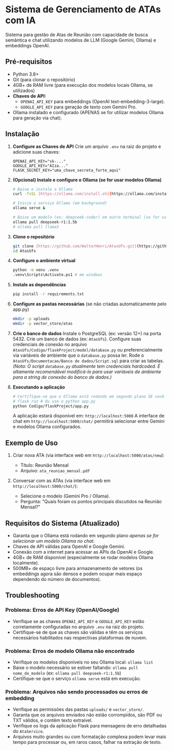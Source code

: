 # Sistema de Gerenciamento de ATAs com IA

Sistema para gestão de Atas de Reunião com capacidade de busca semântica e chat utilizando modelos de LLM (Google Gemini, Ollama) e embeddings OpenAI.

## Pré-requisitos

- Python 3.8+
- Git (para clonar o repositório)
- 4GB+ de RAM livre (para execução dos modelos locais Ollama, se utilizados)
- **Chaves de API:**
    - `OPENAI_API_KEY` para embeddings (OpenAI text-embedding-3-large).
    - `GOOGLE_API_KEY` para geração de texto com Gemini Pro.
- Ollama instalado e configurado (APENAS se for utilizar modelos Ollama para geração via chat).

## Instalação

1.  **Configure as Chaves de API**
    Crie um arquivo `.env` na raiz do projeto e adicione suas chaves:
    ```env
    OPENAI_API_KEY="sk-..."
    GOOGLE_API_KEY="AIza..."
    FLASK_SECRET_KEY="uma_chave_secreta_forte_aqui"
    ```

2.  **(Opcional) Instale e configure o Ollama (se for usar modelos Ollama)**
    ```bash
    # Baixe e instale o Ollama
    curl -fsSL [https://ollama.com/install.sh](https://ollama.com/install.sh) | sh

    # Inicie o serviço Ollama (em background)
    ollama serve &

    # Baixe um modelo (ex: deepseek-coder) em outro terminal (se for usar)
    ollama pull deepseek-r1:1.5b
    # ollama pull llama3
    ```
3.  **Clone o repositório**
    ```bash
    git clone [https://github.com/WalterHenri/AtasUfs.git](https://github.com/WalterHenri/AtasUfs.git)
    cd AtasUfs
    ```
4.  **Configure o ambiente virtual**
    ```bash
    python -m venv .venv
    .venv\Scripts\Activate.ps1 # em windows
    ```
5.  **Instale as dependências**
    ```bash
    pip install -r requirements.txt
    ```
6.  **Configure as pastas necessárias** (se não criadas automaticamente pelo app.py)
    ```bash
    mkdir -p uploads
    mkdir -p vector_store/atas 
    ```
7.  **Crie o banco de dados**
    Instale o PostgreSQL (ex: versão 12+) na porta 5432.
    Crie um banco de dados (ex: `AtasUfs`).
    Configure suas credenciais de conexão no arquivo `AtasUfs/Codigo/flaskProject/model/database.py` ou preferencialmente via variáveis de ambiente que o `database.py` possa ler.
    Rode o `AtasUfs/Documentacao/Banco de dados/Script.sql` para criar as tabelas.
    *(Nota: O script `database.py` atualmente tem credenciais hardcoded. É altamente recomendável modificá-lo para usar variáveis de ambiente para a string de conexão do banco de dados.)*

8.  **Executando a aplicação**
    ```bash
    # Certifique-se que o Ollama está rodando em segundo plano SE você planeja usar um modelo Ollama.
    # flask run # Ou use o python app.py
    python Codigo/flaskProject/app.py
    ```
    A aplicação estará disponível em: `http://localhost:5000`
    A interface de chat em `http://localhost:5000/chat/` permitirá selecionar entre Gemini e modelos Ollama configurados.

    
## Exemplo de Uso

1.  Criar nova ATA (via interface web em `http://localhost:5000/atas/new`):
    - Título: Reunião Mensal
    - Arquivo: `ata_reuniao_mensal.pdf`

2.  Conversar com as ATAs (via interface web em `http://localhost:5000/chat/`):
    - Selecione o modelo (Gemini Pro / Ollama).
    - Pergunta: "Quais foram os pontos principais discutidos na Reunião Mensal?"

## Requisitos do Sistema (Atualizado)
- Garanta que o Ollama está rodando em segundo plano *apenas se for selecionar um modelo Ollama no chat*.
- Chaves de API válidas para OpenAI e Google Gemini.
- Conexão com a internet para acessar as APIs da OpenAI e Google.
- 4GB+ de RAM disponível (especialmente se rodar modelos Ollama localmente).
- 500MB+ de espaço livre para armazenamento de vetores (os embeddings agora são densos e podem ocupar mais espaço dependendo do número de documentos).

## Troubleshooting

### Problema: Erros de API Key (OpenAI/Google)
- Verifique se as chaves `OPENAI_API_KEY` e `GOOGLE_API_KEY` estão corretamente configuradas no arquivo `.env` na raiz do projeto.
- Certifique-se de que as chaves são válidas e têm os serviços necessários habilitados nas respectivas plataformas de nuvem.

### Problema: Erros de modelo Ollama não encontrado
- Verifique os modelos disponíveis no seu Ollama local: `ollama list`
- Baixe o modelo necessário se estiver faltando: `ollama pull nome_do_modelo` (ex: `ollama pull deepseek-r1:1.5b`)
- Certifique-se que o serviço `ollama serve` está em execução.

### Problema: Arquivos não sendo processados ou erros de embedding
- Verifique as permissões das pastas `uploads/` e `vector_store/`.
- Garanta que os arquivos enviados não estão corrompidos, são PDF ou TXT válidos, e contêm texto extraível.
- Verifique os logs da aplicação Flask para mensagens de erro detalhadas do `AtaService`.
- Arquivos muito grandes ou com formatação complexa podem levar mais tempo para processar ou, em raros casos, falhar na extração de texto.